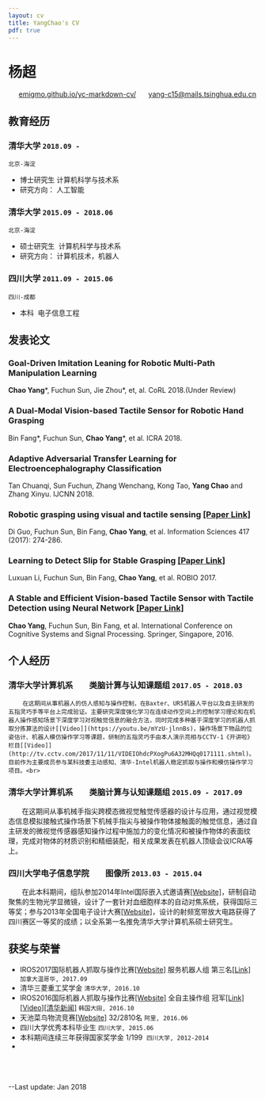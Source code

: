 ```yaml
---
layout: cv
title: YangChao's CV
pdf: true
---
```

# __杨超__
<div id="webaddress">
<i class="fi-home" style="margin-left:1em"></i>
<a href="https://emigmo.github.io/yc-markdown-cv/" style="margin-left:0.5em">emigmo.github.io/yc-markdown-cv/</a>
<i class="fi-mail" style="margin-left:1em"></i>
<a href="yang-c15@mails.tsinghua.edu.cn" style="margin-left:0.5em">yang-c15@mails.tsinghua.edu.cn</a>
</div>

## 教育经历

### __清华大学__ `2018.09 - `
```
北京-海淀
```
- 博士研究生  计算机科学与技术系
- 研究方向：  人工智能

### __清华大学__ `2015.09 - 2018.06`
```
北京-海淀
```
- 硕士研究生  计算机科学与技术系
- 研究方向：  计算机技术，机器人

### __四川大学__ `2011.09 - 2015.06`
```
四川-成都
```
- 本科  电子信息工程

## 发表论文

### __Goal-Driven Imitation Leaning for Robotic Multi-Path Manipulation Learning__
__Chao Yang__\*, Fuchun Sun, Jie Zhou\*, et, al. CoRL 2018.(Under Review)

### __A Dual-Modal Vision-based Tactile Sensor for Robotic Hand Grasping__
Bin Fang\*, Fuchun Sun, __Chao Yang__\*, et al. ICRA 2018.

### __Adaptive Adversarial Transfer Learning for Electroencephalography Classification__
Tan Chuanqi, Sun Fuchun, Zhang Wenchang, Kong Tao, __Yang Chao__ and Zhang Xinyu. IJCNN 2018.

### __Robotic grasping using visual and tactile sensing__ [[Paper Link]](https://www.sciencedirect.com/science/article/pii/S002002551730837X)
Di Guo, Fuchun Sun, Bin Fang, __Chao Yang__, et al. Information Sciences 417 (2017): 274-286.

### __Learning to Detect Slip for Stable Grasping__ [[Paper Link]](http://ieeexplore.ieee.org/document/8324455/)
Luxuan Li, Fuchun Sun, Bin Fang, __Chao Yang__, et al. ROBIO 2017.

### __A Stable and Efficient Vision-based Tactile Sensor with Tactile Detection using Neural Network__ [[Paper Link]](https://link.springer.com/chapter/10.1007/978-981-10-5230-9_34)
__Chao Yang__, Fuchun Sun, Bin Fang, et al. International Conference on Cognitive Systems and Signal Processing. Springer, Singapore, 2016.

## 个人经历

### __清华大学计算机系　　类脑计算与认知课题组__ `2017.05 - 2018.03`
        在这期间从事机器人的仿人感知与操作控制，在Baxter、UR5机器人平台以及自主研发的五指灵巧手等平台上完成验证。主要研究深度强化学习在连续动作空间上的控制学习理论和在机器人操作感知场景下深度学习对视触觉信息的融合方法，同时完成多种基于深度学习的机器人抓取分拣算法的设计[[Video]](https://youtu.be/mYzU-jlnnBs)，操作场景下物品的位姿估计、机器人模仿操作学习等课题，研制的五指灵巧手由本人演示亮相与CCTV-1《开讲啦》栏目[[Video]](http://tv.cctv.com/2017/11/11/VIDEIOhdcPXogPu6A32MHQq0171111.shtml)。目前作为主要成员参与某科技委主动感知、清华-Intel机器人稳定抓取与操作和模仿操作学习项目。<br>
### __清华大学计算机系　　类脑计算与认知课题组__ `2015.09 - 2017.09`
        在这期间从事机械手指尖跨模态微视觉触觉传感器的设计与应用，通过视觉模态信息模拟接触式操作场景下机械手指尖与被操作物体接触面的触觉信息，通过自主研发的微视觉传感器感知操作过程中施加力的变化情况和被操作物体的表面纹理，完成对物体的材质识别和精细装配，相关成果发表在机器人顶级会议ICRA等上。<br>
### __四川大学电子信息学院　　图像所__ `2013.03 - 2015.04`
        在此本科期间，组队参加2014年Intel国际嵌入式邀请赛[[Website]](http://nuedc.sjtu.edu.cn/CN/Default.aspx)，研制自动聚焦的生物光学显微镜，设计了一套针对血细胞样本的自动对焦系统，获得国际三等奖；参与2013年全国电子设计大赛[[Website]](http://www.nuedc.com.cn/)，设计的射频宽带放大电路获得了四川赛区一等奖的成绩；以全系第一名推免清华大学计算机系硕士研究生。<br>
        
## 获奖与荣誉

- IROS2017国际机器人抓取与操作比赛[[Website]](http://www.rhgm.org/activities/competition_iros2017/) 服务机器人组 第三名[[Link]](http://www.rhgm.org/activities/competition_iros2017/2017_IROS_comp_low_res.pdf) `加拿大温哥华, 2017.09` <br>
- 清华三菱重工奖学金 `清华大学, 2016.10` <br>
- IROS2016国际机器人抓取与操作比赛[[Website]](http://www.rhgm.org/activities/competition_iros2016/) 全自主操作组 冠军[[Link]](http://www.rhgm.org/activities/competition_iros2016/competition_iros_summary.pdf)[[Video]](https://youtu.be/nAM_8sH8QcU)[[清华新闻]](http://news.tsinghua.edu.cn/publish/thunews/9659/2016/20161026134903594198295/20161026134903594198295_.html?open_source=weibo_search) `韩国大田, 2016.10` <br> 
- 天池菜鸟物流竞赛[[Website]](https://tianchi.aliyun.com/competition/introduction.htm?raceId=231530) 32/2810名 `阿里, 2016.06` <br>
- 四川大学优秀本科毕业生 `四川大学, 2015.06` <br>
- 本科期间连续三年获得国家奖学金 1/199  `四川大学, 2012-2014` <br>
-
<br />
<br />
<br />
--Last update: Jan 2018
